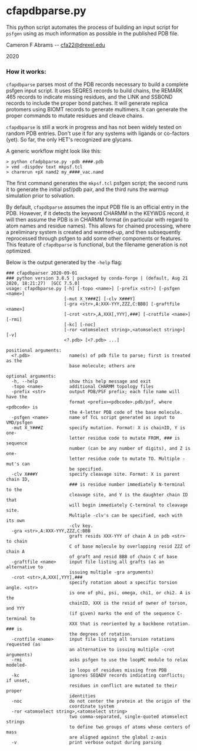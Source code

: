 # cfapdbparse.py

This python script automates the process of building an input script for `psfgen` using as much information as possible in the published PDB file.  

Cameron F Abrams -- cfa22@drexel.edu

2020


### How it works:

`cfapdbparse` parses most of the PDB records necessary to build a complete psfgen input script.  It uses SEQRES records to build chains, the REMARK 465 records to indicate missing residues, and the LINK and SSBOND records to include the proper bond patches.  It will generate replica protomers using BIOMT records to generate multimers.  It can generate the proper commands to mutate residues and cleave chains.

`cfapdbparse` is still a work in progress and has not been widely tested on random PDB entries.  Don't use it for any systems with ligands or co-factors (yet).  So far, the only HET's recognized are glycans.

A generic workflow might look like this:

```
> python cfadpbparse.py -pdb ####.pdb
> vmd -dispdev text mkpsf.tcl
> charmrun +pX namd2 my_####_vac.namd
```

The first command generates the `mkpsf.tcl` psfgen script; the second runs it to generate the initial psf/pdb pair, and the third runs the warmup simulation prior to solvation.

By default, `cfapdbparse` assumes the input PDB file is an official entry in the PDB.  However, if it detects the keyword CHARMM in the KEYWDS record, it will then assume the PDB is in CHARMM format (in particular with regard to atom names and residue names).  This allows for chained processing, where a preliminary system is created and warmed-up, and then subsequently reprocessed through psfgen to add some other components or features.  This feature of `cfapdbparse` is functional, but the filename generation is not optimized.

Below is the output generated by the `-help` flag:
```
### cfapdbparser 2020-09-01
### python version 3.8.5 | packaged by conda-forge | (default, Aug 21 2020, 18:21:27)  [GCC 7.5.0]
usage: cfapdbparse.py [-h] [-topo <name>] [-prefix <str>] [-psfgen <name>]
                      [-mut X_Y###Z] [-clv X###Y]
                      [-gra <str>,A:XXX-YYY,ZZZ,C:BBB] [-graftfile <name>]
                      [-crot <str>,A,XXX[,YYY],###] [-crotfile <name>] [-rmi]
                      [-kc] [-noc]
                      [-ror <atomselect string>,<atomselect string>] [-v]
                      <?.pdb> [<?.pdb> ...]

positional arguments:
  <?.pdb>               name(s) of pdb file to parse; first is treated as the
                        base molecule; others are

optional arguments:
  -h, --help            show this help message and exit
  -topo <name>          additional CHARMM topology files
  -prefix <str>         output PDB/PSF prefix; each file name will have the
                        format <prefix><pdbcode>.pdb/psf, where <pdbcode> is
                        the 4-letter PDB code of the base molecule.
  -psfgen <name>        name of TcL script generated as input to VMD/psfgen
  -mut X_Y###Z          specify mutation. Format: X is chainID, Y is one-
                        letter residue code to mutate FROM, ### is sequence
                        number (can be any number of digits), and Z is one-
                        letter residue code to mutate TO. Multiple -mut's can
                        be specified.
  -clv X###Y            specify cleavage site. Format: X is parent chain ID,
                        ### is residue number immediately N-terminal to the
                        cleavage site, and Y is the daughter chain ID that
                        will begin immediately C-terminal to cleavage site.
                        Multiple -clv's can be specified, each with its own
                        -clv key.
  -gra <str>,A:XXX-YYY,ZZZ,C:BBB
                        graft resids XXX-YYY of chain A in pdb <str> to chain
                        C of base molecule by overlapping resid ZZZ of chain A
                        of graft and resid BBB of chain C of base
  -graftfile <name>     input file listing all grafts (as an alternative to
                        issuing multiple -gra arguments)
  -crot <str>,A,XXX[,YYY],###
                        specify rotation about a specific torsion angle. <str>
                        is one of phi, psi, omega, chi1, or chi2. A is the
                        chainID, XXX is the resid of owner of torson, and YYY
                        (if given) marks the end of the sequence C-terminal to
                        XXX that is reoriented by a backbone rotation. ### is
                        the degrees of rotation.
  -crotfile <name>      input file listing all torsion rotations requested (as
                        an alternative to issuing multiple -crot arguments)
  -rmi                  asks psfgen to use the loopMC module to relax modeled-
                        in loops of residues missing from PDB
  -kc                   ignores SEQADV records indicating conflicts; if unset,
                        residues in conflict are mutated to their proper
                        identities
  -noc                  do not center the protein at the origin of the
                        coordinate system
  -ror <atomselect string>,<atomselect string>
                        two comma-separated, single-quoted atomselect strings
                        to define two groups of atoms whose centers of mass
                        are aligned against the global z-axis
  -v                    print verbose output during parsing
```
